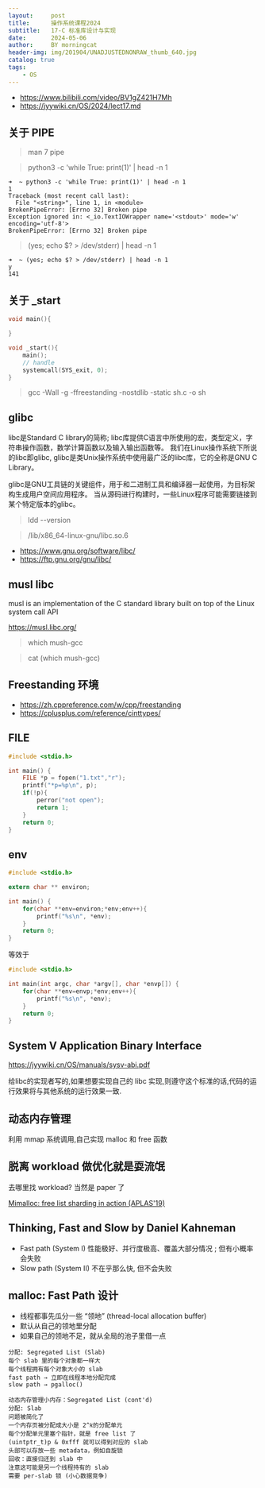 ```yaml
---
layout:     post
title:      操作系统课程2024
subtitle:   17-C 标准库设计与实现
date:       2024-05-06
author:     BY morningcat
header-img: img/201904/UNADJUSTEDNONRAW_thumb_640.jpg
catalog: true
tags:
    - OS
---
```


- https://www.bilibili.com/video/BV1gZ421H7Mh
- https://jyywiki.cn/OS/2024/lect17.md


## 关于 PIPE

> man 7 pipe


> python3 -c 'while True: print(1)' | head -n 1

```
➜  ~ python3 -c 'while True: print(1)' | head -n 1
1
Traceback (most recent call last):
  File "<string>", line 1, in <module>
BrokenPipeError: [Errno 32] Broken pipe
Exception ignored in: <_io.TextIOWrapper name='<stdout>' mode='w' encoding='utf-8'>
BrokenPipeError: [Errno 32] Broken pipe
```

> (yes; echo $? > /dev/stderr) | head -n 1

```
➜  ~ (yes; echo $? > /dev/stderr) | head -n 1
y
141
```

## 关于 _start


```c
void main(){

}

void _start(){
    main();
    // handle
    systemcall(SYS_exit, 0);
}
```

> gcc -Wall -g -ffreestanding -nostdlib -static sh.c -o sh

## glibc

libc是Standard C library的简称; libc库提供C语言中所使用的宏，类型定义，字符串操作函数，数学计算函数以及输入输出函数等。
我们在Linux操作系统下所说的libc即glibc, glibc是类Unix操作系统中使用最广泛的libc库，它的全称是GNU C Library。

glibc是GNU工具链的关键组件，用于和二进制工具和编译器一起使用，为目标架构生成用户空间应用程序。
当从源码进行构建时，一些Linux程序可能需要链接到某个特定版本的glibc。

> ldd --version 

> /lib/x86_64-linux-gnu/libc.so.6

- https://www.gnu.org/software/libc/
- https://ftp.gnu.org/gnu/libc/


## musl libc

musl is an implementation of the C standard library built on top of the Linux system call API

https://musl.libc.org/

> which mush-gcc

> cat (which mush-gcc)

## Freestanding 环境

- https://zh.cppreference.com/w/cpp/freestanding
- https://cplusplus.com/reference/cinttypes/



## FILE

```c
#include <stdio.h>

int main() {
    FILE *p = fopen("1.txt","r");
    printf("*p=%p\n", p);
    if(!p){
        perror("not open");
        return 1;
    }
    return 0;
}
```

## env

```c
#include <stdio.h>

extern char ** environ;

int main() {
    for(char **env=environ;*env;env++){
        printf("%s\n", *env);
    }
    return 0;
}
```

等效于

```c
#include <stdio.h>

int main(int argc, char *argv[], char *envp[]) {
    for(char **env=envp;*env;env++){
        printf("%s\n", *env);
    }
    return 0;
}
```

## System V Application Binary Interface

https://jyywiki.cn/OS/manuals/sysv-abi.pdf

给libc的实现者写的,如果想要实现自己的 libc 实现,则遵守这个标准的话,代码的运行效果将与其他系统的运行效果一致.

## 动态内存管理

利用 mmap 系统调用,自己实现 malloc 和 free 函数


## 脱离 workload 做优化就是耍流氓

去哪里找 workload? 当然是 paper 了

[Mimalloc: free list sharding in action (APLAS'19)](https://www.microsoft.com/en-us/research/uploads/prod/2019/06/mimalloc-tr-v1.pdf)

## Thinking, Fast and Slow by Daniel Kahneman

- Fast path (System I) 性能极好、并行度极高、覆盖大部分情况 ; 但有小概率会失败
- Slow path (System II)  不在乎那么快, 但不会失败

## malloc: Fast Path 设计

- 线程都事先瓜分一些 “领地” (thread-local allocation buffer)
- 默认从自己的领地里分配
- 如果自己的领地不足，就从全局的池子里借一点

```
分配: Segregated List (Slab)
每个 slab 里的每个对象都一样大
每个线程拥有每个对象大小的 slab
fast path → 立即在线程本地分配完成
slow path → pgalloc()

动态内存管理小内存：Segregated List (cont'd)
分配: Slab
问题被简化了
一个内存页被分配成大小是 2^𝑘的分配单元
每个分配单元里塞个指针，就是 free list 了
(uintptr_t)p & 0xfff 就可以得到对应的 slab
头部可以存放一些 metadata，例如自旋锁
回收：直接归还到 slab 中
注意这可能是另一个线程持有的 slab
需要 per-slab 锁 (小心数据竞争)
```

